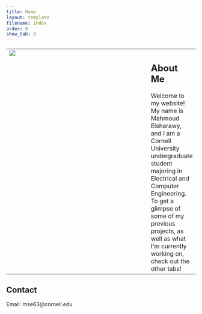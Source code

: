 ```yaml
---
title: Home
layout: template
filename: index
order: 0
show_tab: 0
--- 
```


<table style="border:none">
<tr>
    <td style="width:400px;vertical-align:top"><img src = "Mahmoud.jpg"></td>
    <td styke="vertical-align:top"> <h2>About Me</h2>
Welcome to my website! My name is Mahmoud Elsharawy, and I am a Cornell University undergraduate student majoring in Electrical and Computer Engineering. To get a glimpse of some of my previous projects, as well as what I'm currently working on, check out the other tabs!</td>
</tr>
</table> 
<h2>Contact</h2>
Email: mse63@cornell.edu
</p>
